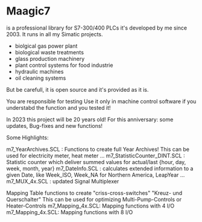 # Maagic7
is a professional library for S7-300/400 PLCs
it's developed by me since 2003. It runs in all my Simatic projects.
 - biolgical gas power plant
 - biological waste treatments
 - glass production machinery
 - plant control systems for food industrie
 - hydraulic machines
 - oil cleaning systems

But be carefull, it is open source and it's provided as it is.

You are responsible for testing 
Use it only in machine control software if you understabd the function and you tested it!

In 2023 this project will be 20 years old!
For this anniversary:
some updates, Bug-fixes and new functions!

Some Highlights:

m7_YearArchives.SCL : Functions to create full Year Archives! This can be used for electricity meter, heat meter ...
m7_StatisticCounter_DINT.SCL : Statistic counter which deliver summed values for actual/last {hour, day, week, month, year}
m7_DateInfo.SCL : calculates extended information to a given Date, like Week_ISO, Week_NA for Northern America, LeapYear ...
m7_MUX_4x.SCL : updated Signal Multiplexer

Mapping Table functions to create "criss-cross-switches" "Kreuz- und Querschalter"
This can be used for optimizing Multi-Pump-Controls or Heater-Controls
m7_Mapping_4x.SCL: Mapping functions with 4 I/O
m7_Mapping_4x.SCL: Mapping functions with 8 I/O
